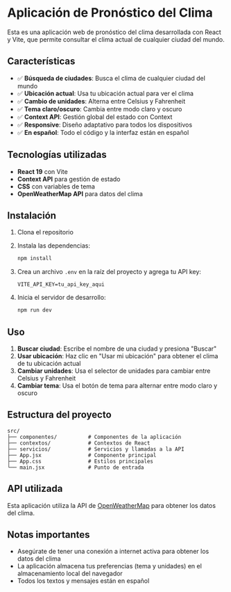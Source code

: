 # Aplicación de Pronóstico del Clima

Esta es una aplicación web de pronóstico del clima desarrollada con React y Vite, que permite consultar el clima actual de cualquier ciudad del mundo.

## Características

- ✅ **Búsqueda de ciudades**: Busca el clima de cualquier ciudad del mundo
- ✅ **Ubicación actual**: Usa tu ubicación actual para ver el clima
- ✅ **Cambio de unidades**: Alterna entre Celsius y Fahrenheit
- ✅ **Tema claro/oscuro**: Cambia entre modo claro y oscuro
- ✅ **Context API**: Gestión global del estado con Context
- ✅ **Responsive**: Diseño adaptativo para todos los dispositivos
- ✅ **En español**: Todo el código y la interfaz están en español

## Tecnologías utilizadas

- **React 19** con Vite
- **Context API** para gestión de estado
- **CSS** con variables de tema
- **OpenWeatherMap API** para datos del clima

## Instalación

1. Clona el repositorio
2. Instala las dependencias:
   ```bash
   npm install
   ```

3. Crea un archivo `.env` en la raíz del proyecto y agrega tu API key:
   ```
   VITE_API_KEY=tu_api_key_aqui
   ```

4. Inicia el servidor de desarrollo:
   ```bash
   npm run dev
   ```

## Uso

1. **Buscar ciudad**: Escribe el nombre de una ciudad y presiona "Buscar"
2. **Usar ubicación**: Haz clic en "Usar mi ubicación" para obtener el clima de tu ubicación actual
3. **Cambiar unidades**: Usa el selector de unidades para cambiar entre Celsius y Fahrenheit
4. **Cambiar tema**: Usa el botón de tema para alternar entre modo claro y oscuro

## Estructura del proyecto

```
src/
├── componentes/          # Componentes de la aplicación
├── contextos/            # Contextos de React
├── servicios/            # Servicios y llamadas a la API
├── App.jsx               # Componente principal
├── App.css               # Estilos principales
└── main.jsx              # Punto de entrada
```

## API utilizada

Esta aplicación utiliza la API de [OpenWeatherMap](https://openweathermap.org/api) para obtener los datos del clima.

## Notas importantes

- Asegúrate de tener una conexión a internet activa para obtener los datos del clima
- La aplicación almacena tus preferencias (tema y unidades) en el almacenamiento local del navegador
- Todos los textos y mensajes están en español
